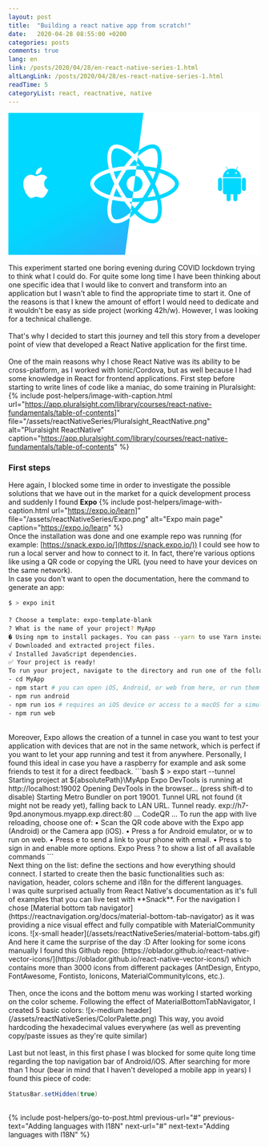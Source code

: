 ```yaml
---
layout: post
title:  "Building a react native app from scratch!"
date:   2020-04-28 08:55:00 +0200
categories: posts
comments: true
lang: en
link: /posts/2020/04/28/en-react-native-series-1.html
altLangLink: /posts/2020/04/28/es-react-native-series-1.html
readTime: 5
categoryList: react, reactnative, native
---
```

![x-large header](/assets/reactNativeSeries/ReactNative.png)

This experiment started one boring evening during COVID lockdown trying to think what I could do.
For quite some long time I have been thinking about one specific idea that I would like to convert and transform into an application but I wasn't able to find the appropriate time to start it.
One of the reasons is that I knew the amount of effort I would need to dedicate and it wouldn't be easy as side project (working 42h/w). However, I was looking for a technical challenge.
<br>
<br>
That's why I decided to start this journey and tell this story from a developer point of view that developed a React Native application for the first time.
<br>
<br>
One of the main reasons why I chose React Native was its ability to be cross-platform, as I worked with Ionic/Cordova, but as well because I had some knowledge in React for frontend applications.
First step before starting to write lines of code like a maniac, do some training in Pluralsight:
{% include post-helpers/image-with-caption.html url="https://app.pluralsight.com/library/courses/react-native-fundamentals/table-of-contents]"
file="/assets/reactNativeSeries/Pluralsight_ReactNative.png" alt="Pluralsight ReactNative" caption="https://app.pluralsight.com/library/courses/react-native-fundamentals/table-of-contents" %}
### First steps
Here again, I blocked some time in order to investigate the possible solutions that we have out in the market for a quick development process and suddenly I found **Expo**
{% include post-helpers/image-with-caption.html url="https://expo.io/learn]"
file="/assets/reactNativeSeries/Expo.png" alt="Expo main page" caption="https://expo.io/learn" %}
<br>
Once the installation was done and one example repo was running (for example: [https://snack.expo.io/](https://snack.expo.io/)) I could see how to run a local server and how to connect to it. In fact, there're various options like using a QR code or copying the URL (you need to have your devices on the same network).
<br>
In case you don't want to open the documentation, here the command to generate an app:
```bash
$ > expo init 

? Choose a template: expo-template-blank
? What is the name of your project? MyApp
� Using npm to install packages. You can pass --yarn to use Yarn instead.
√ Downloaded and extracted project files.
√ Installed JavaScript dependencies.
✅ Your project is ready!
To run your project, navigate to the directory and run one of the following npm commands.
- cd MyApp
- npm start # you can open iOS, Android, or web from here, or run them directly with the commands below.
- npm run android 
- npm run ios # requires an iOS device or access to a macOS for a simulator
- npm run web
```
<br>
Moreover, Expo allows the creation of a tunnel in case you want to test your application with devices that are not in the same network, which is perfect if you want to let your app running and test it from anywhere. Personally, I found this ideal in case you have a raspberry for example and ask some friends to test it for a direct feedback.
```bash
$ > expo start --tunnel
Starting project at ${absolutePath}\MyApp
Expo DevTools is running at http://localhost:19002
Opening DevTools in the browser... (press shift-d to disable)
Starting Metro Bundler on port 19001.
Tunnel URL not found (it might not be ready yet), falling back to LAN URL.
Tunnel ready. 
exp://h7-9pd.anonymous.myapp.exp.direct:80
...
CodeQR
...
To run the app with live reloading, choose one of:
• Scan the QR code above with the Expo app (Android) or the Camera app (iOS).
• Press a for Android emulator, or w to run on web.
• Press e to send a link to your phone with email. 
• Press s to sign in and enable more options.
Expo  Press ? to show a list of all available commands
``` 
<br>
Next thing on the list: define the sections and how everything should connect. I started to create then the basic functionalities such as: navigation, header, colors scheme and i18n for the different languages.
<br>
I was quite surprised actually from React Native's documentation as it's full of examples that you can live test with **Snack**. For the navigation I chose [Material bottom tab navigator](https://reactnavigation.org/docs/material-bottom-tab-navigator) as it was providing a nice visual effect and fully compatible with MaterialCommunity icons.
![x-small header](/assets/reactNativeSeries/material-bottom-tabs.gif)
And here it came the surprise of the day :D After looking for some icons manually I found this Github repo:  [https://oblador.github.io/react-native-vector-icons/](https://oblador.github.io/react-native-vector-icons/) which contains more than 3000 icons from different packages (AntDesign, Entypo, FontAwesome, Fontisto, Ionicons, MaterialCommunityIcons, etc.).
<br>
<br>
Then, once the icons and the bottom menu was working I started working on the color scheme. Following the effect of MaterialBottomTabNavigator, I created 5 basic colors:
![x-medium header](/assets/reactNativeSeries/ColorPalette.png)
This way, you avoid hardcoding the hexadecimal values everywhere (as well as preventing copy/paste issues as they're quite similar)
<br>
<br>
Last but not least, in this first phase I was blocked for some quite long time regarding the top navigation bar of Android/iOS. After searching for more than 1 hour (bear in mind that I haven't developed a mobile app in years) I found this piece of code:

```java
StatusBar.setHidden(true)
```  
<br>
{% include post-helpers/go-to-post.html previous-url="#" previous-text="Adding languages with I18N" next-url="#" next-text="Adding languages with I18N" %}
<br>
